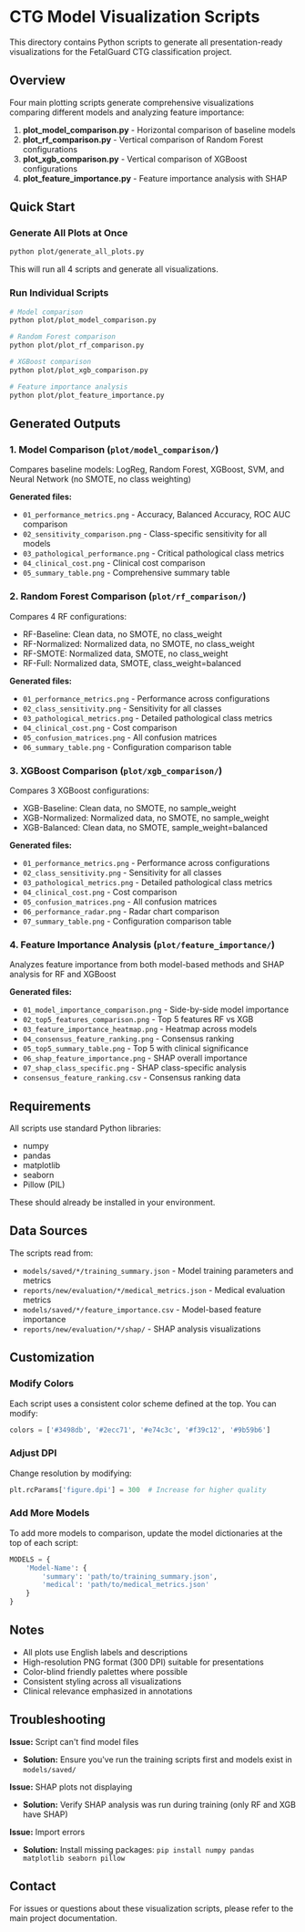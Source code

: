 # CTG Model Visualization Scripts

This directory contains Python scripts to generate all presentation-ready visualizations for the FetalGuard CTG classification project.

## Overview

Four main plotting scripts generate comprehensive visualizations comparing different models and analyzing feature importance:

1. **plot_model_comparison.py** - Horizontal comparison of baseline models
2. **plot_rf_comparison.py** - Vertical comparison of Random Forest configurations
3. **plot_xgb_comparison.py** - Vertical comparison of XGBoost configurations
4. **plot_feature_importance.py** - Feature importance analysis with SHAP

## Quick Start

### Generate All Plots at Once

```bash
python plot/generate_all_plots.py
```

This will run all 4 scripts and generate all visualizations.

### Run Individual Scripts

```bash
# Model comparison
python plot/plot_model_comparison.py

# Random Forest comparison
python plot/plot_rf_comparison.py

# XGBoost comparison
python plot/plot_xgb_comparison.py

# Feature importance analysis
python plot/plot_feature_importance.py
```

## Generated Outputs

### 1. Model Comparison (`plot/model_comparison/`)

Compares baseline models: LogReg, Random Forest, XGBoost, SVM, and Neural Network (no SMOTE, no class weighting)

**Generated files:**
- `01_performance_metrics.png` - Accuracy, Balanced Accuracy, ROC AUC comparison
- `02_sensitivity_comparison.png` - Class-specific sensitivity for all models
- `03_pathological_performance.png` - Critical pathological class metrics
- `04_clinical_cost.png` - Clinical cost comparison
- `05_summary_table.png` - Comprehensive summary table

### 2. Random Forest Comparison (`plot/rf_comparison/`)

Compares 4 RF configurations:
- RF-Baseline: Clean data, no SMOTE, no class_weight
- RF-Normalized: Normalized data, no SMOTE, no class_weight
- RF-SMOTE: Normalized data, SMOTE, no class_weight
- RF-Full: Normalized data, SMOTE, class_weight=balanced

**Generated files:**
- `01_performance_metrics.png` - Performance across configurations
- `02_class_sensitivity.png` - Sensitivity for all classes
- `03_pathological_metrics.png` - Detailed pathological class metrics
- `04_clinical_cost.png` - Cost comparison
- `05_confusion_matrices.png` - All confusion matrices
- `06_summary_table.png` - Configuration comparison table

### 3. XGBoost Comparison (`plot/xgb_comparison/`)

Compares 3 XGBoost configurations:
- XGB-Baseline: Clean data, no SMOTE, no sample_weight
- XGB-Normalized: Normalized data, no SMOTE, no sample_weight
- XGB-Balanced: Clean data, no SMOTE, sample_weight=balanced

**Generated files:**
- `01_performance_metrics.png` - Performance across configurations
- `02_class_sensitivity.png` - Sensitivity for all classes
- `03_pathological_metrics.png` - Detailed pathological class metrics
- `04_clinical_cost.png` - Cost comparison
- `05_confusion_matrices.png` - All confusion matrices
- `06_performance_radar.png` - Radar chart comparison
- `07_summary_table.png` - Configuration comparison table

### 4. Feature Importance Analysis (`plot/feature_importance/`)

Analyzes feature importance from both model-based methods and SHAP analysis for RF and XGBoost

**Generated files:**
- `01_model_importance_comparison.png` - Side-by-side model importance
- `02_top5_features_comparison.png` - Top 5 features RF vs XGB
- `03_feature_importance_heatmap.png` - Heatmap across models
- `04_consensus_feature_ranking.png` - Consensus ranking
- `05_top5_summary_table.png` - Top 5 with clinical significance
- `06_shap_feature_importance.png` - SHAP overall importance
- `07_shap_class_specific.png` - SHAP class-specific analysis
- `consensus_feature_ranking.csv` - Consensus ranking data

## Requirements

All scripts use standard Python libraries:
- numpy
- pandas
- matplotlib
- seaborn
- Pillow (PIL)

These should already be installed in your environment.

## Data Sources

The scripts read from:
- `models/saved/*/training_summary.json` - Model training parameters and metrics
- `reports/new/evaluation/*/medical_metrics.json` - Medical evaluation metrics
- `models/saved/*/feature_importance.csv` - Model-based feature importance
- `reports/new/evaluation/*/shap/` - SHAP analysis visualizations

## Customization

### Modify Colors

Each script uses a consistent color scheme defined at the top. You can modify:
```python
colors = ['#3498db', '#2ecc71', '#e74c3c', '#f39c12', '#9b59b6']
```

### Adjust DPI

Change resolution by modifying:
```python
plt.rcParams['figure.dpi'] = 300  # Increase for higher quality
```

### Add More Models

To add more models to comparison, update the model dictionaries at the top of each script:
```python
MODELS = {
    'Model-Name': {
        'summary': 'path/to/training_summary.json',
        'medical': 'path/to/medical_metrics.json'
    }
}
```

## Notes

- All plots use English labels and descriptions
- High-resolution PNG format (300 DPI) suitable for presentations
- Color-blind friendly palettes where possible
- Consistent styling across all visualizations
- Clinical relevance emphasized in annotations

## Troubleshooting

**Issue:** Script can't find model files
- **Solution:** Ensure you've run the training scripts first and models exist in `models/saved/`

**Issue:** SHAP plots not displaying
- **Solution:** Verify SHAP analysis was run during training (only RF and XGB have SHAP)

**Issue:** Import errors
- **Solution:** Install missing packages: `pip install numpy pandas matplotlib seaborn pillow`

## Contact

For issues or questions about these visualization scripts, please refer to the main project documentation.
